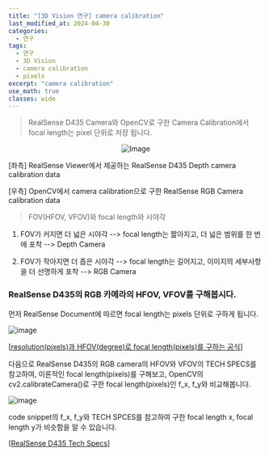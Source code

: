 ```yaml
---
title: "[3D Vision 연구] camera calibration"
last_modified_at: 2024-04-30
categories:
  - 연구
tags:
  - 연구
  - 3D Vision
  - camera calibration
  - pixels
excerpt: "camera calibration"
use_math: true
classes: wide
---
```


> RealSense D435 Camera와 OpenCV로 구한 Camera Calibration에서 focal length는 pixel 단위로 저장 됩니다.

<p align="center">
  <img src="https://github.com/sandokim/sandokim.github.io/assets/74639652/945fdf82-1279-403d-a315-0867dbe72ef8" alt="Image">
</p>

[좌측] RealSense Viewer에서 제공하는 RealSense D435 Depth camera calibration data

[우측] OpenCV에서 camera calibration으로 구한 RealSense RGB Camera calibration data

> FOV(HFOV, VFOV)와 focal length와 시야각
1) FOV가 커지면 더 넓은 시야각 --> focal length는 짧아지고, 더 넓은 범위를 한 번에 포착 --> Depth Camera
  
2) FOV가 작아지면 더 좁은 시야각 --> focal length는 길어지고, 이미지의 세부사항을 더 선명하게 포착 --> RGB Camera

### RealSense D435의 RGB 카메라의 HFOV, VFOV를 구해봅시다.

먼저 RealSense Document에 따르면 focal length는 pixels 단위로 구하게 됩니다.

![image](https://github.com/sandokim/sandokim.github.io/assets/74639652/a99d3673-be87-45ea-b882-818f3705fd89)

[[resolution(pixels)과 HFOV(degree)로 focal length(pixels)를 구하는 공식](https://dev.intelrealsense.com/docs/white-paper-subpixel-linearity-improvement-for-intel-realsense-depth-cameras)]

다음으로 RealSense D435의 RGB camera의 HFOV와 VFOV의 TECH SPECS를 참고하여, 이론적인 focal length(pixels)를 구해보고, OpenCV의 cv2.calibrateCamera()로 구한 focal length(pixels)인 f_x, f_y와 비교해봅니다.

![image](https://github.com/sandokim/sandokim.github.io/assets/74639652/a196cf2b-7e59-4042-9905-ddf65f7464b3)

code snippet의 f_x, f_y와 TECH SPCES를 참고하여 구한 focal length x, focal length y가 비슷함을 알 수 있습니다.

[[RealSense D435 Tech Specs](https://www.intelrealsense.com/depth-camera-d435/)]
